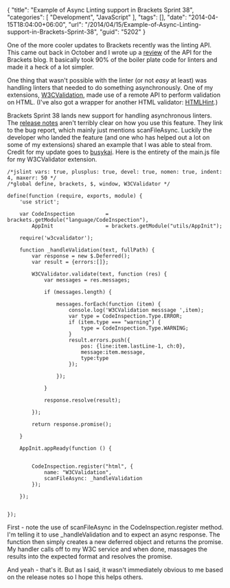 {
	"title": "Example of Async Linting support in Brackets Sprint 38",
	"categories": [
		"Development",
		"JavaScript"
	],
	"tags": [],
	"date": "2014-04-15T18:04:00+06:00",
	"url": "/2014/04/15/Example-of-Async-Linting-support-in-Brackets-Sprint-38",
	"guid": "5202"
}

<p>
One of the more cooler updates to Brackets recently was the linting API. This came out back in October and I wrote up a <a href="http://blog.brackets.io/2013/10/07/new-linting-api/">review</a> of the API for the Brackets blog. It basically took 90% of the boiler plate code for linters and made it a heck of a lot simpler. 
</p>
<!--more-->
<p>
One thing that wasn't possible with the linter (or not <i>easy</i> at least) was handling linters that needed to do something asynchronously. One of my extensions, <a href="https://github.com/cfjedimaster/brackets-w3cvalidation">W3CValidation</a>, made use of a remote API to perform validation on HTML. (I've also got a wrapper for another HTML validator: <a href="https://github.com/cfjedimaster/brackets-htmlhint">HTMLHint</a>.)
</p>

<p>
Brackets Sprint 38 lands new support for handling asynchronous linters. The <a href="https://github.com/adobe/brackets/wiki/Release-Notes:-Sprint-38">release notes</a> aren't terribly clear on how you use this feature. They link to the bug report, which mainly just mentions scanFileAsync. Luckily the developer who landed the feature (and one who has helped out a lot on some of my extensions) shared an example that I was able to steal from. Credit for my update goes to <a href="https://github.com/busykai">busykai</a>. Here is the entirety of the main.js file for my W3CValidator extension.
</p>

<pre><code class="language-javascript">&#x2F;*jslint vars: true, plusplus: true, devel: true, nomen: true, indent: 4, maxerr: 50 *&#x2F;
&#x2F;*global define, brackets, $, window, W3CValidator *&#x2F;

define(function (require, exports, module) {
	&#x27;use strict&#x27;;
	
	var CodeInspection			= brackets.getModule(&quot;language&#x2F;CodeInspection&quot;),
		AppInit                 = brackets.getModule(&quot;utils&#x2F;AppInit&quot;);

	require(&#x27;w3cvalidator&#x27;);
	
	function _handleValidation(text, fullPath) {
		var response = new $.Deferred();
		var result = {errors:[]};
			
		W3CValidator.validate(text, function (res) {
			var messages = res.messages;
			
			if (messages.length) {
									
				messages.forEach(function (item) {
					console.log(&#x27;W3CValidation messsage &#x27;,item);
					var type = CodeInspection.Type.ERROR;
					if (item.type === &quot;warning&quot;) {
                        type = CodeInspection.Type.WARNING;
                    }
					result.errors.push({
						pos: {line:item.lastLine-1, ch:0},
						message:item.message,
						type:type
					});
					
				});
		  
			}

			response.resolve(result);        
			
		}); 

		return response.promise();

	}
		
	AppInit.appReady(function () {


		CodeInspection.register(&quot;html&quot;, {
			name: &quot;W3CValidation&quot;,
			scanFileAsync: _handleValidation
		});
		
	});
	
	
});
</code></pre>

<p>
First - note the use of scanFileAsync in the CodeInspection.register method. I'm telling it to use _handleValidation and to expect an async response. The function then simply creates a new deferred object and returns the promise. My handler calls off to my W3C service and when done, massages the results into the expected format and resolves the promise. 
</p>

<p>
And yeah - that's it. But as I said, it wasn't immediately obvious to me based on the release notes so I hope this helps others.
</p>